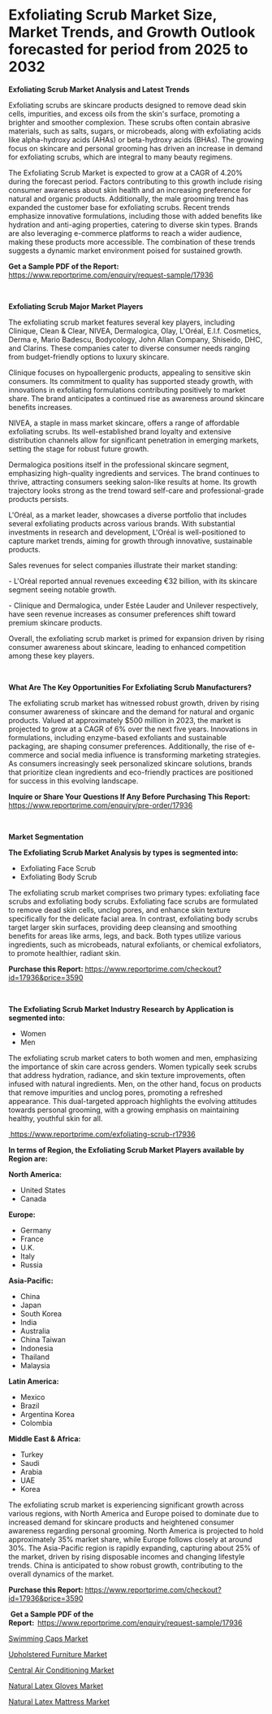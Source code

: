 <p><h1>Exfoliating Scrub Market Size, Market Trends, and Growth Outlook forecasted for period from 2025 to 2032</h1></p><p><strong>Exfoliating Scrub Market Analysis and Latest Trends</strong></p>
<p><p>Exfoliating scrubs are skincare products designed to remove dead skin cells, impurities, and excess oils from the skin's surface, promoting a brighter and smoother complexion. These scrubs often contain abrasive materials, such as salts, sugars, or microbeads, along with exfoliating acids like alpha-hydroxy acids (AHAs) or beta-hydroxy acids (BHAs). The growing focus on skincare and personal grooming has driven an increase in demand for exfoliating scrubs, which are integral to many beauty regimens.</p><p>The Exfoliating Scrub Market is expected to grow at a CAGR of 4.20% during the forecast period. Factors contributing to this growth include rising consumer awareness about skin health and an increasing preference for natural and organic products. Additionally, the male grooming trend has expanded the customer base for exfoliating scrubs. Recent trends emphasize innovative formulations, including those with added benefits like hydration and anti-aging properties, catering to diverse skin types. Brands are also leveraging e-commerce platforms to reach a wider audience, making these products more accessible. The combination of these trends suggests a dynamic market environment poised for sustained growth.</p></p>
<p><strong>Get a Sample PDF of the Report:&nbsp;</strong> <a href="https://www.reportprime.com/enquiry/request-sample/17936?utm_campaign=2010&utm_medium=2&utm_source=Github&utm_content=ia&utm_term=18032025&utm_id=exfoliating-scrub">https://www.reportprime.com/enquiry/request-sample/17936</a></p>
<p>&nbsp;</p>
<p><strong>Exfoliating Scrub Major Market Players</strong></p>
<p><p>The exfoliating scrub market features several key players, including Clinique, Clean & Clear, NIVEA, Dermalogica, Olay, L'Oréal, E.l.f. Cosmetics, Derma e, Mario Badescu, Bodycology, John Allan Company, Shiseido, DHC, and Clarins. These companies cater to diverse consumer needs ranging from budget-friendly options to luxury skincare.</p><p>Clinique focuses on hypoallergenic products, appealing to sensitive skin consumers. Its commitment to quality has supported steady growth, with innovations in exfoliating formulations contributing positively to market share. The brand anticipates a continued rise as awareness around skincare benefits increases.</p><p>NIVEA, a staple in mass market skincare, offers a range of affordable exfoliating scrubs. Its well-established brand loyalty and extensive distribution channels allow for significant penetration in emerging markets, setting the stage for robust future growth.</p><p>Dermalogica positions itself in the professional skincare segment, emphasizing high-quality ingredients and services. The brand continues to thrive, attracting consumers seeking salon-like results at home. Its growth trajectory looks strong as the trend toward self-care and professional-grade products persists.</p><p>L'Oréal, as a market leader, showcases a diverse portfolio that includes several exfoliating products across various brands. With substantial investments in research and development, L'Oréal is well-positioned to capture market trends, aiming for growth through innovative, sustainable products.</p><p>Sales revenues for select companies illustrate their market standing: </p><p>- L'Oréal reported annual revenues exceeding €32 billion, with its skincare segment seeing notable growth.</p><p>- Clinique and Dermalogica, under Estée Lauder and Unilever respectively, have seen revenue increases as consumer preferences shift toward premium skincare products.</p><p>Overall, the exfoliating scrub market is primed for expansion driven by rising consumer awareness about skincare, leading to enhanced competition among these key players.</p></p>
<p>&nbsp;</p>
<p><strong>What Are The Key Opportunities For Exfoliating Scrub Manufacturers?</strong></p>
<p><p>The exfoliating scrub market has witnessed robust growth, driven by rising consumer awareness of skincare and the demand for natural and organic products. Valued at approximately $500 million in 2023, the market is projected to grow at a CAGR of 6% over the next five years. Innovations in formulations, including enzyme-based exfoliants and sustainable packaging, are shaping consumer preferences. Additionally, the rise of e-commerce and social media influence is transforming marketing strategies. As consumers increasingly seek personalized skincare solutions, brands that prioritize clean ingredients and eco-friendly practices are positioned for success in this evolving landscape.</p></p>
<p><strong>Inquire or Share Your Questions If Any Before Purchasing This Report:</strong> <a href="https://www.reportprime.com/enquiry/pre-order/17936?utm_campaign=2010&utm_medium=2&utm_source=Github&utm_content=ia&utm_term=18032025&utm_id=exfoliating-scrub">https://www.reportprime.com/enquiry/pre-order/17936</a></p>
<p>&nbsp;</p>
<p><strong>Market Segmentation</strong></p>
<p><strong>The Exfoliating Scrub Market Analysis by types is segmented into:</strong></p>
<p><ul><li>Exfoliating Face Scrub</li><li>Exfoliating Body Scrub</li></ul></p>
<p><p>The exfoliating scrub market comprises two primary types: exfoliating face scrubs and exfoliating body scrubs. Exfoliating face scrubs are formulated to remove dead skin cells, unclog pores, and enhance skin texture specifically for the delicate facial area. In contrast, exfoliating body scrubs target larger skin surfaces, providing deep cleansing and smoothing benefits for areas like arms, legs, and back. Both types utilize various ingredients, such as microbeads, natural exfoliants, or chemical exfoliators, to promote healthier, radiant skin.</p></p>
<p><strong>Purchase this Report:&nbsp;</strong><a href="https://www.reportprime.com/checkout?id=17936&price=3590&utm_campaign=2010&utm_medium=2&utm_source=Github&utm_content=ia&utm_term=18032025&utm_id=exfoliating-scrub">https://www.reportprime.com/checkout?id=17936&price=3590</a></p>
<p>&nbsp;</p>
<p><strong>The Exfoliating Scrub Market Industry Research by Application is segmented into:</strong></p>
<p><ul><li>Women</li><li>Men</li></ul></p>
<p><p>The exfoliating scrub market caters to both women and men, emphasizing the importance of skin care across genders. Women typically seek scrubs that address hydration, radiance, and skin texture improvements, often infused with natural ingredients. Men, on the other hand, focus on products that remove impurities and unclog pores, promoting a refreshed appearance. This dual-targeted approach highlights the evolving attitudes towards personal grooming, with a growing emphasis on maintaining healthy, youthful skin for all.</p></p>
<p><a href="https://www.reportprime.com/exfoliating-scrub-r17936?utm_campaign=2010&utm_medium=2&utm_source=Github&utm_content=ia&utm_term=18032025&utm_id=exfoliating-scrub">&nbsp;https://www.reportprime.com/exfoliating-scrub-r17936</a></p>
<p><strong>In terms of Region, the Exfoliating Scrub Market Players available by Region are:</strong></p>
<p>
    <p> <strong> North America: </strong>
        <ul>
            <li>United States</li>
            <li>Canada</li>
        </ul>
        </p> 
    <p> <strong> Europe: </strong>
        <ul>
            <li>Germany</li>
            <li>France</li>
            <li>U.K.</li>
            <li>Italy</li>
            <li>Russia</li>
        </ul>
        </p> 
    <p> <strong> Asia-Pacific: </strong>
        <ul>
            <li>China</li>
            <li>Japan</li>
            <li>South Korea</li>
            <li>India</li>
            <li>Australia</li>
            <li>China Taiwan</li>
            <li>Indonesia</li>
            <li>Thailand</li>
            <li>Malaysia</li>
        </ul>
        </p> 
    <p> <strong> Latin America: </strong>
        <ul>
            <li>Mexico</li>
            <li>Brazil</li>
            <li>Argentina Korea</li>
            <li>Colombia</li>
        </ul>
        </p> 
    <p> <strong> Middle East & Africa: </strong>
        <ul>
            <li>Turkey</li>
            <li>Saudi</li>
            <li>Arabia</li>
            <li>UAE</li>
            <li>Korea</li>
        </ul>
    </p>
    </p>
<p><p>The exfoliating scrub market is experiencing significant growth across various regions, with North America and Europe poised to dominate due to increased demand for skincare products and heightened consumer awareness regarding personal grooming. North America is projected to hold approximately 35% market share, while Europe follows closely at around 30%. The Asia-Pacific region is rapidly expanding, capturing about 25% of the market, driven by rising disposable incomes and changing lifestyle trends. China is anticipated to show robust growth, contributing to the overall dynamics of the market.</p></p>
<p><strong>Purchase this Report: </strong><a href="https://www.reportprime.com/checkout?id=17936&price=3590&utm_campaign=2010&utm_medium=2&utm_source=Github&utm_content=ia&utm_term=18032025&utm_id=exfoliating-scrub">https://www.reportprime.com/checkout?id=17936&price=3590</a></p>
<p>&nbsp;<strong>Get a Sample PDF of the Report:&nbsp;&nbsp;</strong><a href="https://www.reportprime.com/enquiry/request-sample/17936?utm_campaign=2010&utm_medium=2&utm_source=Github&utm_content=ia&utm_term=18032025&utm_id=exfoliating-scrub">https://www.reportprime.com/enquiry/request-sample/17936</a></p>
<p><strong></strong></p>
<p><p><a href="https://github.com/oduorsarath9/Market-Research-Report-List-1/blob/main/swimming-caps-market.md?utm_campaign=2010&utm_medium=2&utm_source=Github&utm_content=ia&utm_term=18032025&utm_id=exfoliating-scrub">Swimming Caps Market</a></p><p><a href="https://github.com/diosohusch6x/Market-Research-Report-List-1/blob/main/upholstered-furniture-market.md?utm_campaign=2010&utm_medium=2&utm_source=Github&utm_content=ia&utm_term=18032025&utm_id=exfoliating-scrub">Upholstered Furniture Market</a></p><p><a href="https://github.com/eleussabra/Market-Research-Report-List-1/blob/main/central-air-conditioning-market.md?utm_campaign=2010&utm_medium=2&utm_source=Github&utm_content=ia&utm_term=18032025&utm_id=exfoliating-scrub">Central Air Conditioning Market</a></p><p><a href="https://github.com/camacrokesw2/Market-Research-Report-List-1/blob/main/natural-latex-gloves-market.md?utm_campaign=2010&utm_medium=2&utm_source=Github&utm_content=ia&utm_term=18032025&utm_id=exfoliating-scrub">Natural Latex Gloves Market</a></p><p><a href="https://github.com/beberjuban9a/Market-Research-Report-List-1/blob/main/natural-latex-mattress-market.md?utm_campaign=2010&utm_medium=2&utm_source=Github&utm_content=ia&utm_term=18032025&utm_id=exfoliating-scrub">Natural Latex Mattress Market</a></p></p>